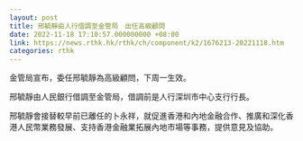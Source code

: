 ```yaml
---
layout: post
title: 邢毓靜由人行借調至金管局　出任高級顧問
date: 2022-11-18 17:10:57.000000000 +08:00
link: https://news.rthk.hk/rthk/ch/component/k2/1676213-20221118.htm
categories: rthk
---
```


金管局宣布，委任邢毓靜為高級顧問，下周一生效。

邢毓靜由人民銀行借調至金管局，借調前是人行深圳市中心支行行長。

邢毓靜會接替較早前已離任的卜永祥，就促進香港和內地金融合作、推廣和深化香港人民幣業務發展、支持香港金融業拓展內地市場等事務，提供意見及協助。
